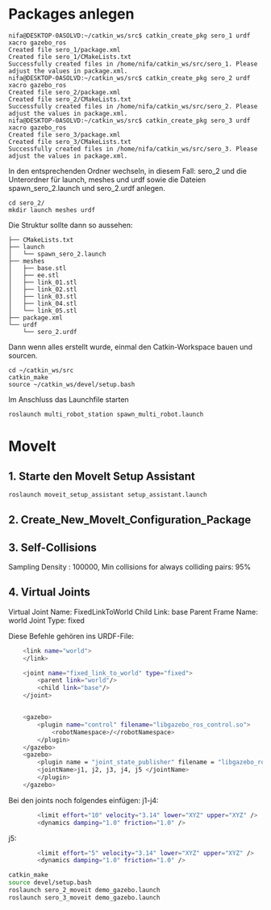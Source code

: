 # Packages anlegen
```
nifa@DESKTOP-0ASOLVD:~/catkin_ws/src$ catkin_create_pkg sero_1 urdf xacro gazebo_ros
Created file sero_1/package.xml
Created file sero_1/CMakeLists.txt
Successfully created files in /home/nifa/catkin_ws/src/sero_1. Please adjust the values in package.xml.
nifa@DESKTOP-0ASOLVD:~/catkin_ws/src$ catkin_create_pkg sero_2 urdf xacro gazebo_ros
Created file sero_2/package.xml
Created file sero_2/CMakeLists.txt
Successfully created files in /home/nifa/catkin_ws/src/sero_2. Please adjust the values in package.xml.
nifa@DESKTOP-0ASOLVD:~/catkin_ws/src$ catkin_create_pkg sero_3 urdf xacro gazebo_ros
Created file sero_3/package.xml
Created file sero_3/CMakeLists.txt
Successfully created files in /home/nifa/catkin_ws/src/sero_3. Please adjust the values in package.xml.
```

In den entsprechenden Ordner wechseln, in diesem Fall: sero_2 und die Unterordner für launch, meshes und urdf sowie die Dateien spawn_sero_2.launch und sero_2.urdf anlegen.
```
cd sero_2/
mkdir launch meshes urdf
```

Die Struktur sollte dann so aussehen:

```
├── CMakeLists.txt
├── launch
│   └── spawn_sero_2.launch
├── meshes
│   ├── base.stl
│   ├── ee.stl
│   ├── link_01.stl
│   ├── link_02.stl
│   ├── link_03.stl
│   ├── link_04.stl
│   └── link_05.stl
├── package.xml
└── urdf
    └── sero_2.urdf
```

Dann wenn alles erstellt wurde, einmal den Catkin-Workspace bauen und sourcen.
```
cd ~/catkin_ws/src
catkin_make
source ~/catkin_ws/devel/setup.bash
```

Im Anschluss das Launchfile starten
```
roslaunch multi_robot_station spawn_multi_robot.launch
```


# MoveIt

## 1. Starte den MoveIt Setup Assistant
```bash
roslaunch moveit_setup_assistant setup_assistant.launch
```

## 2. Create_New_MoveIt_Configuration_Package

## 3. Self-Collisions 
Sampling Density : 100000, Min collisions for always colliding pairs: 95%

## 4. Virtual Joints
Virtual Joint Name: FixedLinkToWorld
Child Link: base
Parent Frame Name: world
Joint Type: fixed

Diese Befehle gehören ins URDF-File:

```bash
    <link name="world">
    </link>

    <joint name="fixed_link_to_world" type="fixed">
        <parent link="world"/>
        <child link="base"/>
    </joint>


    <gazebo>
        <plugin name="control" filename="libgazebo_ros_control.so">
            <robotNamespace>/</robotNamespace>
        </plugin>
    </gazebo>
    <gazebo>
        <plugin name = "joint_state_publisher" filename = "libgazebo_ros_joint_state_publisher.so" >
        <jointName>j1, j2, j3, j4, j5 </jointName>
        </plugin>
    </gazebo>

```
Bei den joints noch folgendes einfügen:
j1-j4:
```bash
        <limit effort="10" velocity="3.14" lower="XYZ" upper="XYZ" />
        <dynamics damping="1.0" friction="1.0" />
```
j5:
```bash
        <limit effort="5" velocity="3.14" lower="XYZ" upper="XYZ" />
        <dynamics damping="1.0" friction="1.0" />
```

```bash
catkin_make
source devel/setup.bash
roslaunch sero_2_moveit demo_gazebo.launch
roslaunch sero_3_moveit demo_gazebo.launch
```